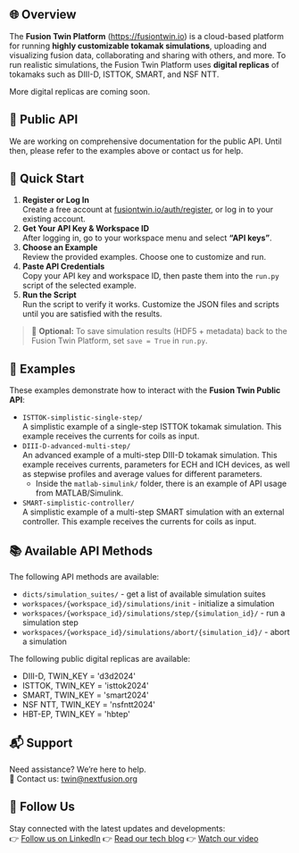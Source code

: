 ## 🌐 Overview
The **Fusion Twin Platform** (https://fusiontwin.io) is a cloud-based platform for running **highly customizable tokamak simulations**, uploading and visualizing fusion data, collaborating and sharing with others, and more. To run realistic simulations, the Fusion Twin Platform uses **digital replicas** of tokamaks such as DIII-D, ISTTOK, SMART, and NSF NTT.

More digital replicas are coming soon.

## 📡 Public API
We are working on comprehensive documentation for the public API. Until then, please refer to the examples above or contact us for help.

## 🚀 Quick Start
1. **Register or Log In**  
   Create a free account at [fusiontwin.io/auth/register](https://fusiontwin.io/auth/register), or log in to your existing account.
2. **Get Your API Key & Workspace ID**  
   After logging in, go to your workspace menu and select **“API keys”**.
3. **Choose an Example**  
   Review the provided examples. Choose one to customize and run.
4. **Paste API Credentials**  
   Copy your API key and workspace ID, then paste them into the `run.py` script of the selected example.
5. **Run the Script**  
   Run the script to verify it works. Customize the JSON files and scripts until you are satisfied with the results.
> 💾 **Optional:** To save simulation results (HDF5 + metadata) back to the Fusion Twin Platform, set `save = True` in `run.py`.

## 📂 Examples
These examples demonstrate how to interact with the **Fusion Twin Public API**:
- `ISTTOK-simplistic-single-step/`  
  A simplistic example of a single-step ISTTOK tokamak simulation. This example receives the currents for coils as input.
- `DIII-D-advanced-multi-step/`  
  An advanced example of a multi-step DIII-D tokamak simulation. This example receives currents, parameters for ECH and ICH devices, as well as stepwise profiles and average values for different parameters.
  - Inside the `matlab-simulink/` folder, there is an example of API usage from MATLAB/Simulink.
- `SMART-simplistic-controller/`  
  A simplistic example of a multi-step SMART simulation with an external controller. This example receives the currents for coils as input.

## 📚 Available API Methods
The following API methods are available:
- `dicts/simulation_suites/` - get a list of available simulation suites
- `workspaces/{workspace_id}/simulations/init` - initialize a simulation
- `workspaces/{workspace_id}/simulations/step/{simulation_id}/` - run a simulation step
- `workspaces/{workspace_id}/simulations/abort/{simulation_id}/` - abort a simulation

The following public digital replicas are available:
- DIII-D, TWIN_KEY = 'd3d2024'
- ISTTOK, TWIN_KEY = 'isttok2024'
- SMART, TWIN_KEY = 'smart2024'
- NSF NTT, TWIN_KEY = 'nsfntt2024'
- HBT-EP, TWIN_KEY = 'hbtep'

## 📬 Support
Need assistance? We’re here to help.  
📧 Contact us: [twin@nextfusion.org](mailto:twin@nextfusion.org)

## 🔗 Follow Us
Stay connected with the latest updates and developments:  
👉 [Follow us on LinkedIn](https://www.linkedin.com/company/nextfusion/)
👉 [Read our tech blog](https://blog.nextfusion.org)
👉 [Watch our video](https://www.youtube.com/@NextStepFusion)
